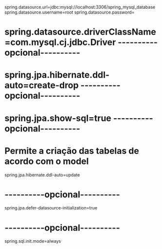 spring.datasource.url=jdbc:mysql://localhost:3306/spring_mysql_database
spring.datasource.username=root
spring.datasource.password=
# spring.datasource.driverClassName=com.mysql.cj.jdbc.Driver ----------opcional----------
# spring.jpa.hibernate.ddl-auto=create-drop ----------opcional----------
# spring.jpa.show-sql=true                  ----------opcional----------

# Permite a criação das tabelas de acordo com o model
spring.jpa.hibernate.ddl-auto=update

# ----------opcional----------
spring.jpa.defer-datasource-initialization=true 
# ----------opcional----------
spring.sql.init.mode=always
